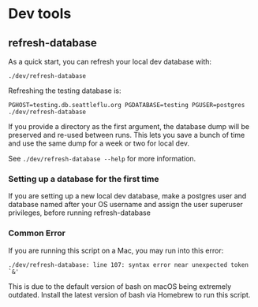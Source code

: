 # Dev tools

## refresh-database

As a quick start, you can refresh your local dev database with:

    ./dev/refresh-database

Refreshing the testing database is:

    PGHOST=testing.db.seattleflu.org PGDATABASE=testing PGUSER=postgres ./dev/refresh-database

If you provide a directory as the first argument, the database dump will be
preserved and re-used between runs.  This lets you save a bunch of time and use
the same dump for a week or two for local dev.

See `./dev/refresh-database --help` for more information.

### Setting up a database for the first time

If you are setting up a new local dev database, make a postgres user and database named after
your OS username and assign the user superuser privileges, before running refresh-database

### Common Error
If you are running this script on a Mac, you may run into this error:
```
./dev/refresh-database: line 107: syntax error near unexpected token `&'
```
This is due to the default version of bash on macOS being extremely outdated.
Install the latest version of bash via Homebrew to run this script.
